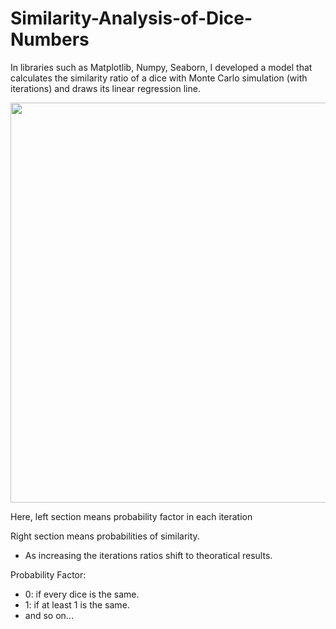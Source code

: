 # Similarity-Analysis-of-Dice-Numbers
In libraries such as Matplotlib, Numpy, Seaborn, I developed a model that calculates the similarity ratio of a dice with Monte Carlo simulation (with iterations) and draws its linear regression line.


<img  src = "https://user-images.githubusercontent.com/25516047/187803254-d154c187-7994-4b23-9975-aed688fc128f.PNG" align="center" height="640" width=auto />

Here, left section means probability factor in each iteration

Right section means probabilities of similarity.
- As increasing the iterations ratios shift to theoratical results.

Probability Factor:
- 0: if every dice is the same.
- 1: if at least 1 is the same.
- and so on...

